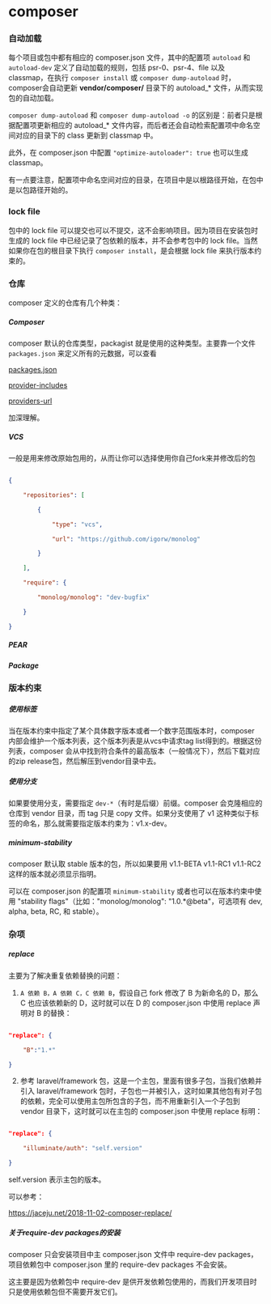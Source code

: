 composer
=======

### 自动加载 

每个项目或包中都有相应的 composer.json 文件，其中的配置项 `autoload` 和 `autoload-dev` 定义了自动加载的规则，包括 psr-0、psr-4、file 以及 classmap，在执行 `composer install` 或 `composer dump-autoload` 时，composer会自动更新 **vendor/composer/** 目录下的 autoload_* 文件，从而实现包的自动加载。 

`composer dump-autoload` 和 `composer dump-autoload -o` 的区别是：前者只是根据配置项更新相应的 autoload_* 文件内容，而后者还会自动检索配置项中命名空间对应的目录下的 class 更新到 classmap 中。 

此外，在 composer.json 中配置 `"optimize-autoloader": true` 也可以生成 classmap。



有一点要注意，配置项中命名空间对应的目录，在项目中是以根路径开始，在包中是以包路径开始的。 

### lock file 

包中的 lock file 可以提交也可以不提交，这不会影响项目。因为项目在安装包时生成的 lock file 中已经记录了包依赖的版本，并不会参考包中的 lock file。当然如果你在包的根目录下执行 `composer install`，是会根据 lock file 来执行版本约束的。 

### 仓库 

composer 定义的仓库有几个种类： 

##### Composer 

composer 默认的仓库类型，packagist 就是使用的这种类型。主要靠一个文件 `packages.json` 来定义所有的元数据，可以查看 

[packages.json](https://packagist.org/packages.json) 

[provider-includes](https://packagist.org/p/provider-latest$14f62fee2179709d9d0a8bc14bacf3b05825734e217378f57a2b9064891a857d.json) 

[providers-url](https://packagist.org/p/poettian/hello-world$001170bc006de2edc5c10a75331ee425c4170a0bc2487cc2f781aa5ff17327ac.json) 

加深理解。 

##### VCS 

一般是用来修改原始包用的，从而让你可以选择使用你自己fork来并修改后的包 

```json 

{ 

	"repositories": [ 

		{ 

            "type": "vcs", 

            "url": "https://github.com/igorw/monolog" 

        } 

	], 

	"require": { 

		"monolog/monolog": "dev-bugfix" 

	} 

} 

```

##### PEAR 

##### Package 

### 版本约束 

##### 使用标签 

当在版本约束中指定了某个具体数字版本或者一个数字范围版本时，composer 内部会维护一个版本列表，这个版本列表是从vcs中请求tag list得到的。根据这份列表，composer 会从中找到符合条件的最高版本（一般情况下），然后下载对应的zip release包，然后解压到vendor目录中去。 

##### 使用分支 

如果要使用分支，需要指定 `dev-*`（有时是后缀）前缀。composer 会克隆相应的仓库到 vendor 目录，而 tag 只是 copy 文件。如果分支使用了 v1 这种类似于标签的命名，那么就需要指定版本约束为：v1.x-dev。 

##### minimum-stability 

composer 默认取 stable 版本的包，所以如果要用 v1.1-BETA v1.1-RC1 v1.1-RC2 这样的版本就必须显示指明。 

可以在 composer.json 的配置项 `minimum-stability` 或者也可以在版本约束中使用 "stability flags"（比如："monolog/monolog": "1.0.\*@beta"，可选项有 dev, alpha, beta, RC, 和 stable）。 

### 杂项 

##### replace 

主要为了解决重复依赖替换的问题： 

1. `A 依赖 B，A 依赖 C，C 依赖 B`，假设自己 fork 修改了 B 为新命名的 D，那么 C 也应该依赖新的 D，这时就可以在 D 的 composer.json 中使用 replace 声明对 B 的替换： 

```json 

"replace": { 

	"B":"1.*" 

} 

```

2. 参考 laravel/framework 包，这是一个主包，里面有很多子包，当我们依赖并引入 laravel/framework 包时，子包也一并被引入，这时如果其他包有对子包的依赖，完全可以使用主包所包含的子包，而不用重新引入一个子包到 vendor 目录下，这时就可以在主包的 composer.json 中使用 replace 标明： 

```json 

"replace": { 

	"illuminate/auth": "self.version" 

} 

```

self.version 表示主包的版本。 

可以参考： 

https://jaceju.net/2018-11-02-composer-replace/ 



##### 关于require-dev packages的安装

composer 只会安装项目中主 composer.json 文件中 require-dev packages，项目依赖包中 composer.json 里的 require-dev packages 不会安装。

这主要是因为依赖包中 require-dev 是供开发依赖包使用的，而我们开发项目时只是使用依赖包但不需要开发它们。